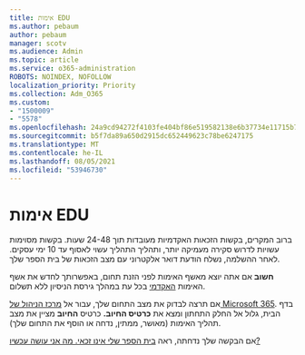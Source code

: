 ```yaml
---
title: אימות EDU
ms.author: pebaum
author: pebaum
manager: scotv
ms.audience: Admin
ms.topic: article
ms.service: o365-administration
ROBOTS: NOINDEX, NOFOLLOW
localization_priority: Priority
ms.collection: Adm_O365
ms.custom:
- "1500009"
- "5578"
ms.openlocfilehash: 24a9cd94272f4103fe404bf86e519582138e6b37734e11715b72ebcd2de9d5cb
ms.sourcegitcommit: b5f7da89a650d2915dc652449623c78be6247175
ms.translationtype: MT
ms.contentlocale: he-IL
ms.lasthandoff: 08/05/2021
ms.locfileid: "53946730"
---
```

# <a name="edu-verification"></a>אימות EDU

ברוב המקרים, בקשות הזכאות האקדמיות מעובדות תוך 24-48 שעות. בקשות מסוימות עשויות לדרוש סקירה מעמיקה יותר, ותהליך התהליך עשוי לאסוף עד 10 ימי עסקים. לאחר ההשלמה, נשלח הודעת דואר אלקטרוני עם מצב הזכאות של בית הספר שלך.

**חשוב** אם אתה יוצא מאשף האימות לפני הזנת תחום, באפשרותך לחדש את אשף האימות [האקדמי](https://go.microsoft.com/fwlink/p/?linkid=2135255) בכל עת במהלך גירסת הניסיון ללא תשלום.

אם תרצה לבדוק את מצב התחום שלך, עבור אל [מרכז הניהול של Microsoft 365](https://go.microsoft.com/fwlink/p/?linkid=2024339). בדף הבית, גלול אל החלק התחתון ומצא את **כרטיס החיוב.** כרטיס **החיוב** מציין את מצב תהליך האימות (מאושר, ממתין, נדחה או הוסף את התחום שלך).

אם הבקשה שלך נדחתה, ראה [בית הספר שלי אינו זכאי. מה אני עושה עכשיו?](https://docs.microsoft.com/microsoft-365/commerce/subscriptions/verify-academic-eligibility#my-school-isnt-eligible-what-do-i-do-now)